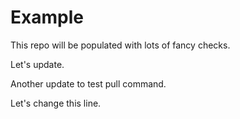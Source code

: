 # Example

This repo will be populated with lots of fancy checks.

Let's update.

Another update to test pull command.

Let's change this line.
